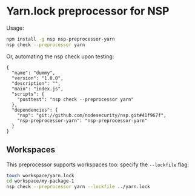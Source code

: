 # Yarn.lock preprocessor for NSP

Usage:

````bash
npm install -g nsp nsp-preprocessor-yarn
nsp check --preprocessor yarn
````

Or, automating the nsp check upon testing:

````
{
  "name": "dummy",
  "version": "1.0.0",
  "description": "",
  "main": "index.js",
  "scripts": {
    "posttest": "nsp check --preprocessor yarn"
  },
  "dependencies": {
    "nsp": "git://github.com/nodesecurity/nsp.git#41f967f",
    "nsp-preprocessor-yarn": "nsp-preprocessor-yarn"
  }
}
````

## Workspaces
This preprocessor supports workspaces too: specify the `--lockfile` flag:

````bash
touch workspace/yarn.lock
cd workspace/my-package-1
nsp check --preprocessor yarn --lockfile ../yarn.lock
````
